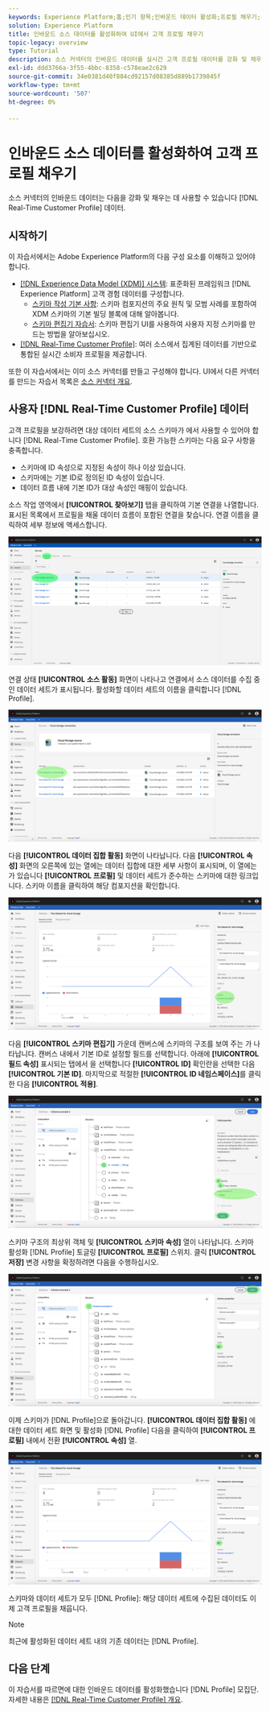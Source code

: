 ```yaml
---
keywords: Experience Platform;홈;인기 항목;인바운드 데이터 활성화;프로필 채우기;rtcp 채우기;채워진 통합 프로필
solution: Experience Platform
title: 인바운드 소스 데이터를 활성화하여 UI에서 고객 프로필 채우기
topic-legacy: overview
type: Tutorial
description: 소스 커넥터의 인바운드 데이터를 실시간 고객 프로필 데이터를 강화 및 채우는 데 사용할 수 있습니다.
exl-id: ddd3766a-3f55-4bbc-8358-c578eae2c629
source-git-commit: 34e0381d40f884cd92157d08385d889b1739845f
workflow-type: tm+mt
source-wordcount: '507'
ht-degree: 0%

---
```


# 인바운드 소스 데이터를 활성화하여 고객 프로필 채우기

소스 커넥터의 인바운드 데이터는 다음을 강화 및 채우는 데 사용할 수 있습니다 [!DNL Real-Time Customer Profile] 데이터.

## 시작하기

이 자습서에서는 Adobe Experience Platform의 다음 구성 요소를 이해하고 있어야 합니다.

- [[!DNL Experience Data Model (XDM)] 시스템](../../../xdm/home.md): 표준화된 프레임워크 [!DNL Experience Platform] 고객 경험 데이터를 구성합니다.
   - [스키마 작성 기본 사항](../../../xdm/schema/composition.md): 스키마 컴포지션의 주요 원칙 및 모범 사례를 포함하여 XDM 스키마의 기본 빌딩 블록에 대해 알아봅니다.
   - [스키마 편집기 자습서](../../../xdm/tutorials/create-schema-ui.md): 스키마 편집기 UI를 사용하여 사용자 지정 스키마를 만드는 방법을 알아보십시오.
- [[!DNL Real-Time Customer Profile]](../../../profile/home.md): 여러 소스에서 집계된 데이터를 기반으로 통합된 실시간 소비자 프로필을 제공합니다.

또한 이 자습서에서는 이미 소스 커넥터를 만들고 구성해야 합니다.  UI에서 다른 커넥터를 만드는 자습서 목록은 [소스 커넥터 개요](../../home.md).

## 사용자 [!DNL Real-Time Customer Profile] 데이터

고객 프로필을 보강하려면 대상 데이터 세트의 소스 스키마가 에서 사용할 수 있어야 합니다 [!DNL Real-Time Customer Profile]. 호환 가능한 스키마는 다음 요구 사항을 충족합니다.

- 스키마에 ID 속성으로 지정된 속성이 하나 이상 있습니다.
- 스키마에는 기본 ID로 정의된 ID 속성이 있습니다.
- 데이터 흐름 내에 기본 ID가 대상 속성인 매핑이 있습니다.

소스 작업 영역에서 **[!UICONTROL 찾아보기]** 탭을 클릭하여 기본 연결을 나열합니다. 표시된 목록에서 프로필을 채울 데이터 흐름이 포함된 연결을 찾습니다. 연결 이름을 클릭하여 세부 정보에 액세스합니다.

![](../../images/tutorials/dataflow/cloud-storage/batch/browse.png)

연결 상태 **[!UICONTROL 소스 활동]** 화면이 나타나고 연결에서 소스 데이터를 수집 중인 데이터 세트가 표시됩니다. 활성화할 데이터 세트의 이름을 클릭합니다 [!DNL Profile].

![](../../images/tutorials/dataflow/cloud-storage/batch/dataset-dataflow.png)

다음 **[!UICONTROL 데이터 집합 활동]** 화면이 나타납니다. 다음 **[!UICONTROL 속성]** 화면의 오른쪽에 있는 열에는 데이터 집합에 대한 세부 사항이 표시되며, 이 열에는 가 있습니다 **[!UICONTROL 프로필]** 및 데이터 세트가 준수하는 스키마에 대한 링크입니다. 스키마 이름을 클릭하여 해당 컴포지션을 확인합니다.

![](../../images/tutorials/dataflow/cloud-storage/batch/select-dataset-schema.png)

다음 **[!UICONTROL 스키마 편집기]** 가운데 캔버스에 스키마의 구조를 보여 주는 가 나타납니다. 캔버스 내에서 기본 ID로 설정할 필드를 선택합니다. 아래에 **[!UICONTROL 필드 속성]** 표시되는 탭에서 을 선택합니다 **[!UICONTROL ID]** 확인란을 선택한 다음 **[!UICONTROL 기본 ID]**. 마지막으로 적절한 **[!UICONTROL ID 네임스페이스]**&#x200B;를 클릭한 다음 **[!UICONTROL 적용]**.

![](../../images/tutorials/dataflow/cloud-storage/batch/set-schema-identity.png)

스키마 구조의 최상위 객체 및 **[!UICONTROL 스키마 속성]** 열이 나타납니다. 스키마 활성화 [!DNL Profile] 토글링 **[!UICONTROL 프로필]** 스위치. 클릭 **[!UICONTROL 저장]** 변경 사항을 확정하려면 다음을 수행하십시오.

![](../../images/tutorials/dataflow/cloud-storage/batch/enable-profile.png)

이제 스키마가 [!DNL Profile]으로 돌아갑니다. **[!UICONTROL 데이터 집합 활동]** 에 대한 데이터 세트 화면 및 활성화 [!DNL Profile] 다음을 클릭하여 **[!UICONTROL 프로필]** 내에서 전환 **[!UICONTROL 속성]** 열.

![](../../images/tutorials/dataflow/cloud-storage/batch/enable-dataset-profile.png)

스키마와 데이터 세트가 모두 [!DNL Profile]: 해당 데이터 세트에 수집된 데이터도 이제 고객 프로필을 채웁니다.

>[!NOTE]
>
>최근에 활성화된 데이터 세트 내의 기존 데이터는 [!DNL Profile].

## 다음 단계

이 자습서를 따르면에 대한 인바운드 데이터를 활성화했습니다 [!DNL Profile] 모집단. 자세한 내용은 [[!DNL Real-Time Customer Profile] 개요](../../../profile/home.md).
